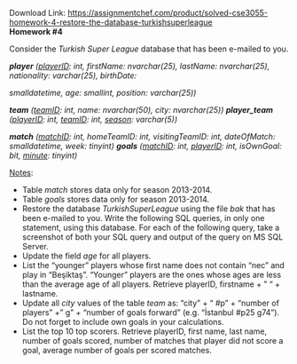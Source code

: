 Download Link: https://assignmentchef.com/product/solved-cse3055-homework-4-restore-the-database-turkishsuperleague
<br>
<strong>Homework #4 </strong>

Consider the <em>Turkish Super League</em> database that has been e-mailed to you.

<strong><em>player</em></strong><em> (<u>playerID</u></em><em>: int</em><em>, firstName</em><em>: nvarchar(25)</em><em>, lastName</em><em>: nvarchar(25)</em><em>, nationality</em><em>: varchar(25)</em><em>, birthDate</em><em>: </em>

<em>smalldatetime</em><em>, age</em><em>: smallint</em><em>, position</em><em>: varchar(25)</em><em>) </em>

<strong><em>team</em></strong><em> (<u>teamID</u></em><em>: int</em><em>, name</em><em>: nvarchar(50)</em><em>, city</em><em>: nvarchar(25)</em><em>) <strong>player_team</strong> (<u>playerID</u></em><em>: int</em><em>, <u>teamID</u></em><em>: int</em><em>, <u>season</u></em><em>: varchar(5)</em><em>) </em>

<strong><em>match</em></strong><em> (<u>matchID</u></em><em>: int</em><em>, homeTeamID</em><em>: int</em><em>, visitingTeamID</em><em>: int</em><em>, dateOfMatch</em><em>: smalldatetime</em><em>, week</em><em>: tinyint</em><em>) <strong>goals</strong> (<u>matchID</u></em><em>: int</em><em>, <u>playerID</u></em><em>: int</em><em>, isOwnGoal</em><em>: bit</em><em>, <u>minute</u></em><em>: tinyint</em><em>) </em>

<u>Notes</u>:

<ul>

 <li>Table <em>match</em> stores data only for season 2013-2014.</li>

 <li>Table <em>goals</em> stores data only for season 2013-2014.</li>

 <li>Restore the database <em>TurkishSuperLeague</em> using the file <em>bak</em> that has been e-mailed to you. Write the following SQL queries, in only one statement, using this database. For each of the following query, take a screenshot of both your SQL query and output of the query on MS SQL Server.</li>

 <li> Update the field <em>age</em> for all players.</li>

 <li>List the “younger” players whose first name does not contain “nec” and play in “Beşiktaş”. “Younger” players are the ones whose ages are less than the average age of all players. Retrieve playerID, firstname + ” “ + lastname.</li>

 <li>Update all <em>city</em> values of the table <em>team</em> as: “city” + “ #p” + “number of players” +” g” + “number of goals forward” (e.g. “İstanbul #p25 g74”). Do not forget to include own goals in your calculations.</li>

 <li> List the top 10 top scorers. Retrieve playerID, first name, last name, number of goals scored, number of matches that player did not score a goal, average number of goals per scored matches.</li>

</ul>